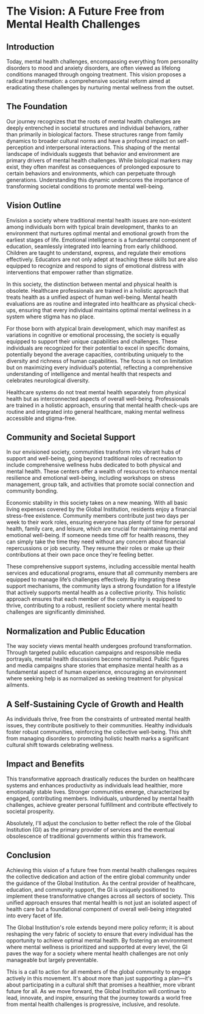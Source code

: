 # **The Vision: A Future Free from Mental Health Challenges**

## **Introduction**
Today, mental health challenges, encompassing everything from personality disorders to mood and anxiety disorders, are often viewed as lifelong conditions managed through ongoing treatment. This vision proposes a radical transformation: a comprehensive societal reform aimed at eradicating these challenges by nurturing mental wellness from the outset.

## **The Foundation**
Our journey recognizes that the roots of mental health challenges are deeply entrenched in societal structures and individual behaviors, rather than primarily in biological factors. These structures range from family dynamics to broader cultural norms and have a profound impact on self-perception and interpersonal interactions. This shaping of the mental landscape of individuals suggests that behavior and environment are primary drivers of mental health challenges. While biological markers may exist, they often manifest as consequences of prolonged exposure to certain behaviors and environments, which can perpetuate through generations. Understanding this dynamic underscores the importance of transforming societal conditions to promote mental well-being.

## **Vision Outline**
Envision a society where traditional mental health issues are non-existent among individuals born with typical brain development, thanks to an environment that nurtures optimal mental and emotional growth from the earliest stages of life. Emotional intelligence is a fundamental component of education, seamlessly integrated into learning from early childhood. Children are taught to understand, express, and regulate their emotions effectively. Educators are not only adept at teaching these skills but are also equipped to recognize and respond to signs of emotional distress with interventions that empower rather than stigmatize.

In this society, the distinction between mental and physical health is obsolete. Healthcare professionals are trained in a holistic approach that treats health as a unified aspect of human well-being. Mental health evaluations are as routine and integrated into healthcare as physical check-ups, ensuring that every individual maintains optimal mental wellness in a system where stigma has no place.

For those born with atypical brain development, which may manifest as variations in cognitive or emotional processing, the society is equally equipped to support their unique capabilities and challenges. These individuals are recognized for their potential to excel in specific domains, potentially beyond the average capacities, contributing uniquely to the diversity and richness of human capabilities. The focus is not on limitation but on maximizing every individual’s potential, reflecting a comprehensive understanding of intelligence and mental health that respects and celebrates neurological diversity.

Healthcare systems do not treat mental health separately from physical health but as interconnected aspects of overall well-being. Professionals are trained in a holistic approach, ensuring that mental health check-ups are routine and integrated into general healthcare, making mental wellness accessible and stigma-free.

## **Community and Societal Support**
In our envisioned society, communities transform into vibrant hubs of support and well-being, going beyond traditional roles of recreation to include comprehensive wellness hubs dedicated to both physical and mental health. These centers offer a wealth of resources to enhance mental resilience and emotional well-being, including workshops on stress management, group talk, and activities that promote social connection and community bonding.

Economic stability in this society takes on a new meaning. With all basic living expenses covered by the Global Institution, residents enjoy a financial stress-free existence. Community members contribute just two days per week to their work roles, ensuring everyone has plenty of time for personal health, family care, and leisure, which are crucial for maintaining mental and emotional well-being. If someone needs time off for health reasons, they can simply take the time they need without any concern about financial repercussions or job security. They resume their roles or make up their contributions at their own pace once they're feeling better.

<!-- Should any member pass away before completing their expected contributions, they will be resurrected to ensure total work equality.-->

These comprehensive support systems, including accessible mental health services and educational programs, ensure that all community members are equipped to manage life’s challenges effectively. By integrating these support mechanisms, the community lays a strong foundation for a lifestyle that actively supports mental health as a collective priority. This holistic approach ensures that each member of the community is equipped to thrive, contributing to a robust, resilient society where mental health challenges are significantly diminished.

## **Normalization and Public Education**
The way society views mental health undergoes profound transformation. Through targeted public education campaigns and responsible media portrayals, mental health discussions become normalized. Public figures and media campaigns share stories that emphasize mental health as a fundamental aspect of human experience, encouraging an environment where seeking help is as normalized as seeking treatment for physical ailments.

## **A Self-Sustaining Cycle of Growth and Health**
As individuals thrive, free from the constraints of untreated mental health issues, they contribute positively to their communities. Healthy individuals foster robust communities, reinforcing the collective well-being. This shift from managing disorders to promoting holistic health marks a significant cultural shift towards celebrating wellness.

## **Impact and Benefits**
This transformative approach drastically reduces the burden on healthcare systems and enhances productivity as individuals lead healthier, more emotionally stable lives. Stronger communities emerge, characterized by engaged, contributing members. Individuals, unburdened by mental health challenges, achieve greater personal fulfillment and contribute effectively to societal prosperity.

Absolutely, I'll adjust the conclusion to better reflect the role of the Global Institution (GI) as the primary provider of services and the eventual obsolescence of traditional governments within this framework.

## **Conclusion**
Achieving this vision of a future free from mental health challenges requires the collective dedication and action of the entire global community under the guidance of the Global Institution. As the central provider of healthcare, education, and community support, the GI is uniquely positioned to implement these transformative changes across all sectors of society. This unified approach ensures that mental health is not just an isolated aspect of health care but a foundational component of overall well-being integrated into every facet of life.

The Global Institution's role extends beyond mere policy reform; it is about reshaping the very fabric of society to ensure that every individual has the opportunity to achieve optimal mental health. By fostering an environment where mental wellness is prioritized and supported at every level, the GI paves the way for a society where mental health challenges are not only manageable but largely preventable.

This is a call to action for all members of the global community to engage actively in this movement. It's about more than just supporting a plan—it's about participating in a cultural shift that promises a healthier, more vibrant future for all. As we move forward, the Global Institution will continue to lead, innovate, and inspire, ensuring that the journey towards a world free from mental health challenges is progressive, inclusive, and resolute.
